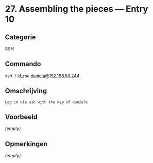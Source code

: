 # 27. Assembling the pieces — Entry 10

## Categorie

SSH

## Commando

ssh -i id_rsa daniela@192.168.50.244

## Omschrijving

```
Log in via ssh with the key of daniela
```

## Voorbeeld

_(empty)_

## Opmerkingen

_(empty)_


